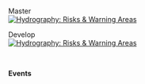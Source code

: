 <br>

Master<br>
[![Hydrography: Risks & Warning Areas](https://github.com/repatterning/distributions/actions/workflows/main.yml/badge.svg?branch=master)](https://github.com/repatterning/distributions/actions/workflows/main.yml)

Develop<br>
[![Hydrography: Risks & Warning Areas](https://github.com/repatterning/distributions/actions/workflows/main.yml/badge.svg?branch=develop)](https://github.com/repatterning/distributions/actions/workflows/main.yml)

<br>

**Events**

<br>
<br>

<br>
<br>

<br>
<br>

<br>
<br>
